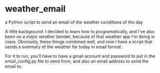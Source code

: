 # weather_email
a Python script to send an email of the weather conditions of the day

A little background: I decided to learn how to programatically, and I've also been on a _major_ weather bender, because of that weather app I'm doing in class. Obviously, these things combined well, and now I have a script that sends a summary of the weather for today in email format.

For it to run, you'll have to have a gmail account and password to put in the email_config.py file to send from, and also an email address to send the email to.
